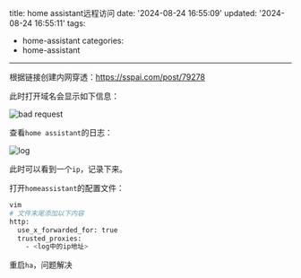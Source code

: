 title: home assistant远程访问
date: '2024-08-24 16:55:09'
updated: '2024-08-24 16:55:11'
tags:
  - home-assistant
categories:
  - home-assistant
---
根据链接创建内网穿透：https://sspai.com/post/79278

此时打开域名会显示如下信息：

![bad request](https://developer.qcloudimg.com/http-save/yehe-10439143/0b96f1157a009111e282a8f2c97323b0.png)

查看`home assistant`的日志：

![log](https://developer.qcloudimg.com/http-save/yehe-10439143/28809a086eb9acbfd4382ab534929919.png)

此时可以看到一个`ip`，记录下来。

打开`homeassistant`的配置文件：

```bash
vim 
# 文件末尾添加以下内容
http:
  use_x_forwarded_for: true
  trusted_proxies:
    - <log中的ip地址>
```

重启`ha`，问题解决
